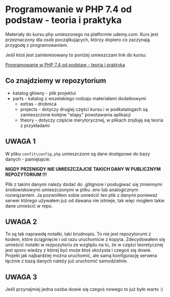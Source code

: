 # Programowanie w PHP 7.4 od podstaw - teoria i praktyka

Materiały do kursu php umieszonego na platformie udemy.com. Kurs jest przeznaczony dla osób początkujących, którzy dopiero co zaczynają przygodę z programowaniem.

Jeśli ktoś jest zainteresowany to poniżej umieszczam link do kursu:

[Programowanie w PHP 7.4 od podstaw - teoria i praktyka](https://www.udemy.com/course/kurs-programowanie-w-php/)

## Co znajdziemy w repozytorium

* katalog główny - plik projektui
* parts - katalog z wszelakiego rodzaju materiałami dodatkowymi
  * extras - drobnica
  * projects - dotyczy drugiej części kursu i w podkatalogach są zamieszczone kolejne "etapy" powstawania aplikacji
  * theory - dotyczy częście merytorycznej, w plikach znjduję się teoria z przykładami
  
## UWAGA 1
  
W pliku `confit\config.php` umieszczone są dane dostępowe do bazy danych - pamiętajcie: 
  
**NIGDY PRZENIGDY NIE UMIESZCZAJCIE TAKICH DANY W PUBLICZNYM REPOZYTORIUM !!!**
  
 Plik z takimi danymi należy dodać do .gitignore i posługiwać się zmiennymi środowiskowymi umieszczonymi w pliku .env lub analogicznym rozwiązaniem. Ja pozwoliłem sobie umieścić ten plik z danymi ponieważ serwer którego używałem już od dawana nie istnieje, tak więc mogłem takie dane umieścić w repo.
  
## UWAGA 2
  
To są tak naprawdę notatki, taki brudnopis. To nie jest repozytorumi z kodem, które ściągnięcie i od razu uruchomicie z kopyta.
Zdecydowałem się umieścić notatki w rezpozytoriu ze względu na to, że w części teoretycznej jest sporo wiedzy z której być może ktoś skożysta i czegoś się dowie. 
Projekt jak najbardziej można uruchomić, ale samą konfigurację serwera łącznie z bazą danych należy już uruchomić samodzielnie.
  
## UWAGA 3
  
Jeśli przynajmiej jedna osoba dowie się czegoś nowego to już było warto :)
